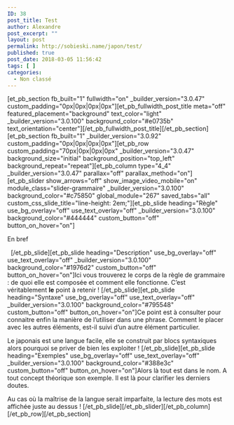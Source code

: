 ```yaml
---
ID: 38
post_title: Test
author: Alexandre
post_excerpt: ""
layout: post
permalink: http://sobieski.name/japon/test/
published: true
post_date: 2018-03-05 11:56:42
tags: [ ]
categories:
  - Non classé
---
```

[et_pb_section fb_built="1" fullwidth="on" _builder_version="3.0.47" custom_padding="0px|0px|0px|0px"][et_pb_fullwidth_post_title meta="off" featured_placement="background" text_color="light" _builder_version="3.0.100" background_color="#e0735b" text_orientation="center"][/et_pb_fullwidth_post_title][/et_pb_section][et_pb_section fb_built="1" _builder_version="3.0.92" custom_padding="0px|0px|0px|0px"][et_pb_row custom_padding="70px|0px|0px|0px" _builder_version="3.0.47" background_size="initial" background_position="top_left" background_repeat="repeat"][et_pb_column type="4_4" _builder_version="3.0.47" parallax="off" parallax_method="on"][et_pb_slider show_arrows="off" show_image_video_mobile="on" module_class="slider-grammaire" _builder_version="3.0.100" background_color="#c75850" global_module="267" saved_tabs="all" custom_css_slide_title="line-height: 2em;"][et_pb_slide heading="Règle" use_bg_overlay="off" use_text_overlay="off" _builder_version="3.0.100" background_color="#444444" custom_button="off" button_on_hover="on"]&nbsp;

En bref

&nbsp;
[/et_pb_slide][et_pb_slide heading="Description" use_bg_overlay="off" use_text_overlay="off" _builder_version="3.0.100" background_color="#1976d2" custom_button="off" button_on_hover="on"]Ici vous trouverez le corps de la règle de grammaire : de quoi elle est composée et comment elle fonctionne. C’est véritablement <strong>le</strong> point à retenir !
[/et_pb_slide][et_pb_slide heading="Syntaxe" use_bg_overlay="off" use_text_overlay="off" _builder_version="3.0.100" background_color="#795548" custom_button="off" button_on_hover="on"]Ce point est à consulter pour connaitre enfin la manière de l’utiliser dans une phrase. Comment le placer avec les autres éléments, est-il suivi d’un autre élément particulier.

Le japonais est une langue facile, elle se construit par blocs syntaxiques alors pourquoi se priver de bien les exploiter !
[/et_pb_slide][et_pb_slide heading="Exemples" use_bg_overlay="off" use_text_overlay="off" _builder_version="3.0.100" background_color="#388e3c" custom_button="off" button_on_hover="on"]Alors là tout est dans le nom. A tout concept théorique son exemple. Il est là pour clarifier les derniers doutes.

Au cas où la maîtrise de la langue serait imparfaite, la lecture des mots est affichée juste au dessus !
[/et_pb_slide][/et_pb_slider][/et_pb_column][/et_pb_row][/et_pb_section]